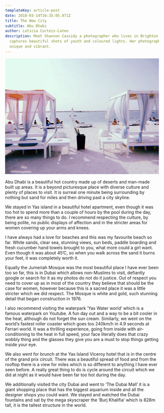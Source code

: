 ```yaml
---
templateKey: article-post
date: 2018-03-14T16:35:05.871Z
title: The New City
subtitle: Abu Dhabi
author: Leticia Curteis-Lateo
description: Meet Shannon Cassidy a photographer who lives in Brighton who
  captures beautiful shots of youth and coloured lights. Her photography is
  unique and vibrant.
---
```

![](abudhabi1.jpg)

Abu Dhabi is a beautiful hot country made up of deserts and man-made built up areas. It is a beyond picturesque place with diverse culture and plenty of places to visit. It is surreal one minute being surrounding by nothing but sand for miles and then driving past a city skyline.

We stayed in Yas island in a beautiful hotel apartment, even though it was too hot to spend more than a couple of hours by the pool during the day, there are so many things to do. I recommend respecting the culture, by being polite, no public displays of affection and in the stricter areas for women covering up your arms and knees.

I have always had a love for beaches and this was my favourite beach so far. White sands, clear sea, stunning views, sun beds, paddle boarding and fresh cucumber hand towels brought to you, what more could a girl want. Even though it was about 45’C, so when you walk across the sand it burns your feet, it was completely worth it.

Equally the Jumeriah Mosque was the most beautiful place I have ever been too so far, this is in Dubai which allows non-Muslims to visit, defiantly google or search for it as my photos do not do it justice. Out of respect you need to cover up as in most of the country they believe that should be the case for women, however because this is a sacred place it was a little stricter which we did respect. The Mosque is white and gold, such stunning detail that began construction in 1976.

I also recommend visiting the waterpark ‘Yas Water world’ which is a famous waterpark on Youtube. A fun day out and a way to be a bit cooler in the heat, although do not forget the sun cream. Similarly, we went on the world’s fastest roller coaster which goes too 240km/h in 4.9 seconds at Ferrari world. It was a thrilling experience, going from inside with air-conditioning to the heat in full speed, your face literally does that crazy wobbly thing and the glasses they give you are a must to stop things getting inside your eye.

We also went for brunch at the Yas Island Viceroy hotel that is in the centre of the grand prix circuit. There was a beautiful spread of food and from the rooftop there is a view for miles which is so different to anything I have ever seen before. A really great thing to do is cycle around the circuit which we did at night as it would have been far too hot during the day.

We additionally visited the city Dubai and went to ‘The Dubai Mall’ it is a giant shopping place that has the biggest aquarium inside and all the designer shops you could want. We stayed and watched the Dubai fountains and sat by the mega skyscraper the ‘Burj Khalifia’ which is 828m tall, it is the tallest structure in the world.